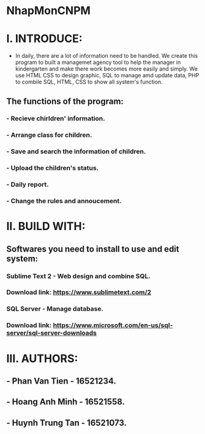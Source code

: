 # NhapMonCNPM
# I. INTRODUCE:
- In daily, there are a lot of information need to be handled. We create this program to built a managemet agency tool to help the manager in kindergarten and make there work becomes more easily and simply. We use HTML CSS to design graphic, SQL to manage amd update data, PHP to combile SQL, HTML, CSS to show all system's function.
## The functions of the program:
### - Recieve chirldren' information.
### - Arrange class for children.
### - Save and search the information of children.
### - Upload the children's status.
### - Daily report.
### - Change the rules and annoucement.

# II. BUILD WITH: 
##  Softwares you need to install to use and edit system:
### Sublime Text 2 - Web design and combine SQL.
### Download link: https://www.sublimetext.com/2
### SQL Server - Manage database.
### Download link: https://www.microsoft.com/en-us/sql-server/sql-server-downloads

# III. AUTHORS:
## - Phan Van Tien - 16521234.
## - Hoang Anh Minh - 16521558.
## - Huynh Trung Tan - 16521073.
